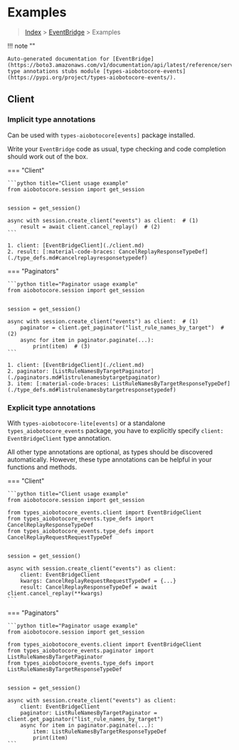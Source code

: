 # Examples

> [Index](../README.md) > [EventBridge](./README.md) > Examples

!!! note ""

    Auto-generated documentation for [EventBridge](https://boto3.amazonaws.com/v1/documentation/api/latest/reference/services/events.html#EventBridge)
    type annotations stubs module [types-aiobotocore-events](https://pypi.org/project/types-aiobotocore-events/).

## Client

### Implicit type annotations

Can be used with `types-aiobotocore[events]` package installed.

Write your `EventBridge` code as usual,
type checking and code completion should work out of the box.



=== "Client"

    ```python title="Client usage example"
    from aiobotocore.session import get_session


    session = get_session()

    async with session.create_client("events") as client:  # (1)
        result = await client.cancel_replay()  # (2)
    ```

    1. client: [EventBridgeClient](./client.md)
    2. result: [:material-code-braces: CancelReplayResponseTypeDef](./type_defs.md#cancelreplayresponsetypedef) 



=== "Paginators"

    ```python title="Paginator usage example"
    from aiobotocore.session import get_session


    session = get_session()

    async with session.create_client("events") as client:  # (1)
        paginator = client.get_paginator("list_rule_names_by_target")  # (2)
        async for item in paginator.paginate(...):
            print(item)  # (3)
    ```

    1. client: [EventBridgeClient](./client.md)
    2. paginator: [ListRuleNamesByTargetPaginator](./paginators.md#listrulenamesbytargetpaginator)
    3. item: [:material-code-braces: ListRuleNamesByTargetResponseTypeDef](./type_defs.md#listrulenamesbytargetresponsetypedef) 




### Explicit type annotations

With `types-aiobotocore-lite[events]`
or a standalone `types_aiobotocore_events` package, you have to explicitly specify
`client: EventBridgeClient` type annotation.

All other type annotations are optional, as types should be discovered automatically.
However, these type annotations can be helpful in your functions and methods.


=== "Client"

    ```python title="Client usage example"
    from aiobotocore.session import get_session

    from types_aiobotocore_events.client import EventBridgeClient
    from types_aiobotocore_events.type_defs import CancelReplayResponseTypeDef
    from types_aiobotocore_events.type_defs import CancelReplayRequestRequestTypeDef


    session = get_session()

    async with session.create_client("events") as client:
        client: EventBridgeClient
        kwargs: CancelReplayRequestRequestTypeDef = {...}
        result: CancelReplayResponseTypeDef = await client.cancel_replay(**kwargs)
    ```



=== "Paginators"

    ```python title="Paginator usage example"
    from aiobotocore.session import get_session

    from types_aiobotocore_events.client import EventBridgeClient
    from types_aiobotocore_events.paginator import ListRuleNamesByTargetPaginator
    from types_aiobotocore_events.type_defs import ListRuleNamesByTargetResponseTypeDef


    session = get_session()

    async with session.create_client("events") as client:
        client: EventBridgeClient
        paginator: ListRuleNamesByTargetPaginator = client.get_paginator("list_rule_names_by_target")
        async for item in paginator.paginate(...):
            item: ListRuleNamesByTargetResponseTypeDef
            print(item)
    ```


